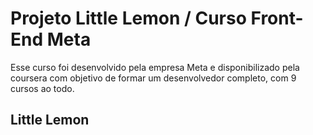 # Projeto Little Lemon / Curso Front-End Meta

Esse curso foi desenvolvido pela empresa Meta e disponibilizado pela coursera com objetivo de formar um desenvolvedor completo, com 9 cursos ao todo.

## Little Lemon
